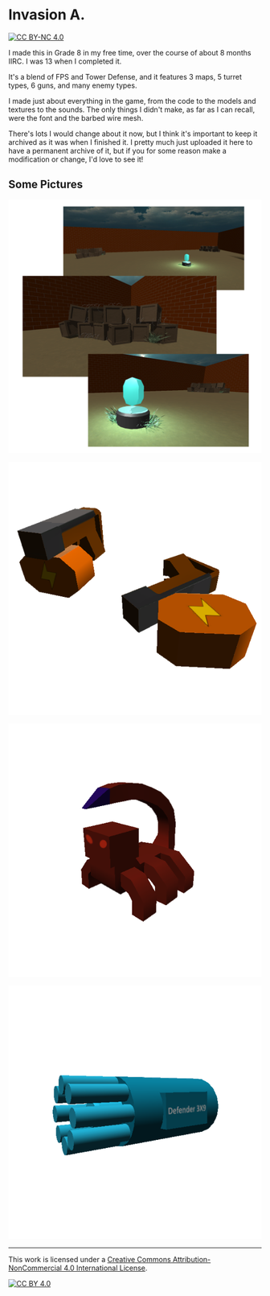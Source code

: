 # Invasion A.
[![CC BY-NC 4.0][cc-by-nc-shield]][cc-by-nc]

I made this in Grade 8 in my free time, over the course of about 8 months IIRC. I was 13 when I completed it.

It's a blend of FPS and Tower Defense, and it features 3 maps, 5 turret types, 6 guns, and many enemy types.

I made just about everything in the game, from the code to the models and textures to the sounds.
The only things I didn't make, as far as I can recall, were the font and the barbed wire mesh.

There's lots I would change about it now, but I think it's important to keep it archived as it was when I finished it.
I pretty much just uploaded it here to have a permanent archive of it, but if you for some reason make a modification or change, I'd love to see it!


## Some Pictures

![One of the maps, 'Triangle'.](/Assets/Textures/Map%20Pictures/TriangleCollage.png "One of the maps, 'Triangle'.")

![The Flash gun - a special gun that fires very very quickly, but has to reload often.](/Assets/Textures/GUI%20Textures/Pictures/GunPictures/FlashPicture.png "The Flash gun - a special gun that fires very very quickly, but has to reload often.")

![An enemy type - the Pinch.](/Assets/Textures/GUI%20Textures/Pictures/EnemyPictures/PinchPicture.png "An enemy type - the Pinch.")

![One of the turrets - the Defender 3X9.](/Assets/Textures/GUI%20Textures/Pictures/TurretPictures/Defender3X9Picture.png "One of the turrets - the Defender 3X9.")

---

This work is licensed under a [Creative Commons Attribution-NonCommercial 4.0 International
License][cc-by-nc].

[![CC BY 4.0][cc-by-nc-image]][cc-by-nc]

[cc-by-nc]: http://creativecommons.org/licenses/by-nc/4.0/
[cc-by-nc-image]: https://i.creativecommons.org/l/by-nc/4.0/88x31.png
[cc-by-nc-shield]: https://img.shields.io/badge/License-CC%20BY--NC%204.0-lightgrey.svg
